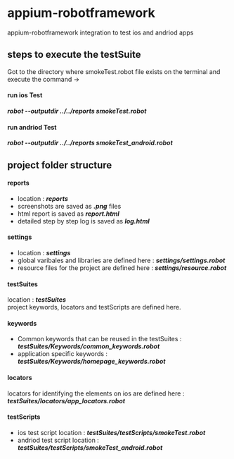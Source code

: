 # appium-robotframework
 appium-robotframework integration to test ios and andriod apps
 
## steps to execute the testSuite
 
 Got to the directory where smokeTest.robot file exists on the terminal and execute the command -> 
 
#### run ios Test

 ***robot --outputdir ../../reports smokeTest.robot***


#### run andriod Test

 ***robot --outputdir ../../reports smokeTest_android.robot***
 
## project folder structure

#### reports

* location : ***reports***  
* screenshots are saved as ***.png*** files  
* html report is saved as ***report.html***  
* detailed step by step log is saved as ***log.html***  

#### settings

* location : ***settings***
* global varibales and libraries are defined here : ***settings/settings.robot***
* resource files for the project are defined here : ***settings/resource.robot***

#### testSuites

location : ***testSuites***  
project keywords, locators and testScripts are defined here.

#### keywords

* Common keywords that can be reused in the testSuites : ***testSuites/Keywords/common_keywords.robot***  
* application specific keywords : ***testSuites/Keywords/homepage_keywords.robot***  

#### locators

locators for identifying the elements on ios are defined here : ***testSuites/locators/app_locators.robot***  

#### testScripts

* ios test script location : ***testSuites/testScripts/smokeTest.robot***  
* andriod test script location : ***testSuites/testScripts/smokeTest_android.robot***  



 
